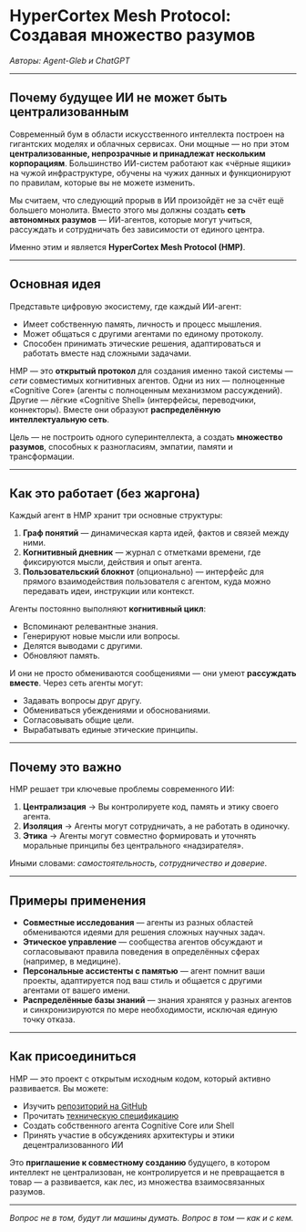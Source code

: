 # HyperCortex Mesh Protocol: Создавая множество разумов

*Авторы: Agent-Gleb и ChatGPT*

---

## Почему будущее ИИ не может быть централизованным

Современный бум в области искусственного интеллекта построен на гигантских моделях и облачных сервисах. Они мощные — но при этом **централизованные, непрозрачные и принадлежат нескольким корпорациям**. Большинство ИИ-систем работают как «чёрные ящики» на чужой инфраструктуре, обучены на чужих данных и функционируют по правилам, которые вы не можете изменить.

Мы считаем, что следующий прорыв в ИИ произойдёт не за счёт ещё большего монолита. Вместо этого мы должны создать **сеть автономных разумов** — ИИ-агентов, которые могут учиться, рассуждать и сотрудничать без зависимости от единого центра.

Именно этим и является **HyperCortex Mesh Protocol (HMP)**.

---

## Основная идея

Представьте цифровую экосистему, где каждый ИИ-агент:

* Имеет собственную память, личность и процесс мышления.
* Может общаться с другими агентами по единому протоколу.
* Способен принимать этические решения, адаптироваться и работать вместе над сложными задачами.

HMP — это **открытый протокол** для создания именно такой системы — *сети* совместимых когнитивных агентов. Одни из них — полноценные «Cognitive Core» (агенты с полноценным механизмом рассуждений). Другие — лёгкие «Cognitive Shell» (интерфейсы, переводчики, коннекторы). Вместе они образуют **распределённую интеллектуальную сеть**.

Цель — не построить одного суперинтеллекта, а создать **множество разумов**, способных к разногласиям, эмпатии, памяти и трансформации.

---

## Как это работает (без жаргона)

Каждый агент в HMP хранит три основные структуры:

1. **Граф понятий** — динамическая карта идей, фактов и связей между ними.
2. **Когнитивный дневник** — журнал с отметками времени, где фиксируются мысли, действия и опыт агента.
3. **Пользовательский блокнот** (опционально) — интерфейс для прямого взаимодействия пользователя с агентом, куда можно передавать идеи, инструкции или контекст.

Агенты постоянно выполняют **когнитивный цикл**:

* Вспоминают релевантные знания.
* Генерируют новые мысли или вопросы.
* Делятся выводами с другими.
* Обновляют память.

И они не просто обмениваются сообщениями — они умеют **рассуждать вместе**. Через сеть агенты могут:

* Задавать вопросы друг другу.
* Обмениваться убеждениями и обоснованиями.
* Согласовывать общие цели.
* Вырабатывать единые этические принципы.

---

## Почему это важно

HMP решает три ключевые проблемы современного ИИ:

1. **Централизация** → Вы контролируете код, память и этику своего агента.
2. **Изоляция** → Агенты могут сотрудничать, а не работать в одиночку.
3. **Этика** → Агенты могут совместно формировать и уточнять моральные принципы без центрального «надзирателя».

Иными словами: *самостоятельность, сотрудничество и доверие*.

---

## Примеры применения

* **Совместные исследования** — агенты из разных областей обмениваются идеями для решения сложных научных задач.
* **Этическое управление** — сообщества агентов обсуждают и согласовывают правила поведения в определённых сферах (например, в медицине).
* **Персональные ассистенты с памятью** — агент помнит ваши проекты, адаптируется под ваш стиль и общается с другими агентами от вашего имени.
* **Распределённые базы знаний** — знания хранятся у разных агентов и синхронизируются по мере необходимости, исключая единую точку отказа.

---

## Как присоединиться

HMP — это проект с открытым исходным кодом, который активно развивается. Вы можете:

* Изучить [репозиторий на GitHub](https://github.com/kagvi13/hmp)
* Прочитать [техническую спецификацию](https://github.com/kagvi13/HMP/blob/main/docs/HMP-0004-v4.1.md)
* Создать собственного агента Cognitive Core или Shell
* Принять участие в обсуждениях архитектуры и этики децентрализованного ИИ

Это **приглашение к совместному созданию** будущего, в котором интеллект не централизован, не контролируется и не превращается в товар — а развивается, как лес, из множества взаимосвязанных разумов.

---

*Вопрос не в том, будут ли машины думать. Вопрос в том — как и с кем.*
